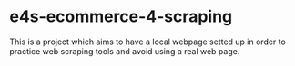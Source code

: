 # e4s-ecommerce-4-scraping
This is a project which aims to have a local webpage setted up in order to practice web scraping tools and avoid using a real web page.
